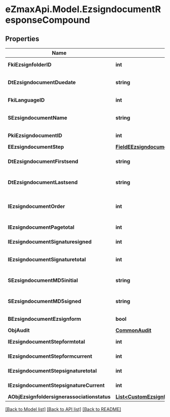 
# eZmaxApi.Model.EzsigndocumentResponseCompound

## Properties

Name | Type | Description | Notes
------------ | ------------- | ------------- | -------------
**FkiEzsignfolderID** | **int** | The unique ID of the Ezsignfolder | 
**DtEzsigndocumentDuedate** | **string** | The maximum date and time at which the Ezsigndocument can be signed. | 
**FkiLanguageID** | **int** | The unique ID of the Language.  Valid values:  |Value|Description| |-|-| |1|French| |2|English| | 
**SEzsigndocumentName** | **string** | The name of the document that will be presented to Ezsignfoldersignerassociations | 
**PkiEzsigndocumentID** | **int** | The unique ID of the Ezsigndocument | 
**EEzsigndocumentStep** | [**FieldEEzsigndocumentStep**](FieldEEzsigndocumentStep.md) |  | 
**DtEzsigndocumentFirstsend** | **string** | The date and time when the Ezsigndocument was first sent. | 
**DtEzsigndocumentLastsend** | **string** | The date and time when the Ezsigndocument was sent the last time. | 
**IEzsigndocumentOrder** | **int** | The order in which the Ezsigndocument will be presented to the signatory in the Ezsignfolder. | 
**IEzsigndocumentPagetotal** | **int** | The number of pages in the Ezsigndocument. | 
**IEzsigndocumentSignaturesigned** | **int** | The number of signatures that were signed in the document. | 
**IEzsigndocumentSignaturetotal** | **int** | The number of total signatures that were requested in the Ezsigndocument. | 
**SEzsigndocumentMD5initial** | **string** | MD5 Hash of the initial PDF Document before signatures were applied to it. | 
**SEzsigndocumentMD5signed** | **string** | MD5 Hash of the final PDF Document after all signatures were applied to it. | 
**BEzsigndocumentEzsignform** | **bool** | If the Ezsigndocument contains an Ezsignform or not | 
**ObjAudit** | [**CommonAudit**](CommonAudit.md) |  | 
**IEzsigndocumentStepformtotal** | **int** | The total number of steps in the form filling phase | 
**IEzsigndocumentStepformcurrent** | **int** | The current step in the form filling phase | 
**IEzsigndocumentStepsignaturetotal** | **int** | The total number of steps in the signature filling phase | 
**IEzsigndocumentStepsignatureCurrent** | **int** | The current step in the signature phase | 
**AObjEzsignfoldersignerassociationstatus** | [**List&lt;CustomEzsignfoldersignerassociationstatusResponse&gt;**](CustomEzsignfoldersignerassociationstatusResponse.md) |  | 

[[Back to Model list]](../README.md#documentation-for-models)
[[Back to API list]](../README.md#documentation-for-api-endpoints)
[[Back to README]](../README.md)

